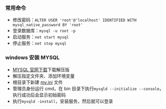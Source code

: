 ### 常用命令

- 修改密码：`ALTER USER 'root'@'localhost' IDENTIFIED WITH mysql_native_password BY 'root'`
- 登录数据库：`mysql -u root -p`
- 启动服务：`net start mysql`
- 停止服务：`net stop mysql`

### windows 安装 MYSQL

- [MYSQL 官网下载](https://www.mysql.com/)下载解压版
- 解压指定文件夹、添加环境变量
- 根目录下新建 [my.ini](./my.ini) 文件
- 管理员身份运行 cmd，在 bin 目录下执行`mysqld --initialize --console`，执行成功后会显示初始密码
- 执行`mysqld -install`，安装服务，然后就可以登录
